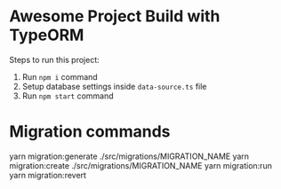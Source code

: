 # Awesome Project Build with TypeORM

Steps to run this project:

1. Run `npm i` command
2. Setup database settings inside `data-source.ts` file
3. Run `npm start` command

# Migration commands

yarn migration:generate ./src/migrations/MIGRATION_NAME
yarn migration:create ./src/migrations/MIGRATION_NAME
yarn migration:run
yarn migration:revert
